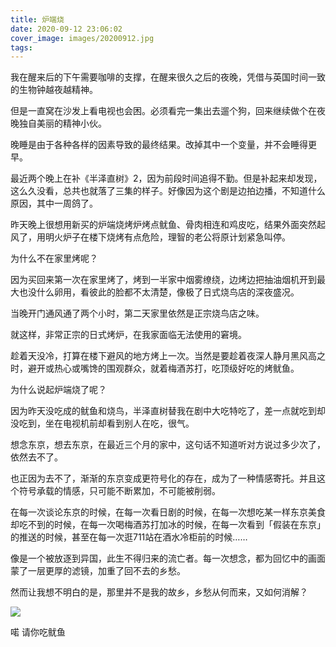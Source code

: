 ```yaml
---
title: 炉端烧
date: 2020-09-12 23:06:02
cover_image: images/20200912.jpg
tags:
---
```

我在醒来后的下午需要咖啡的支撑，在醒来很久之后的夜晚，凭借与英国时间一致的生物钟越夜越精神。

但是一直窝在沙发上看电视也会困。必须看完一集出去遛个狗，回来继续做个在夜晚独自美丽的精神小伙。

晚睡是由于各种各样的因素导致的最终结果。改掉其中一个变量，并不会睡得更早。

最近两个晚上在补《半泽直树》2，因为前段时间追得不勤。但是补起来却发现，这么久没看，总共也就落了三集的样子。好像因为这个剧是边拍边播，不知道什么原因，其中一周鸽了。

昨天晚上很想用新买的炉端烧烤炉烤点鱿鱼、骨肉相连和鸡皮吃，结果外面突然起风了，用明火炉子在楼下烧烤有点危险，理智的老公将原计划紧急叫停。

为什么不在家里烤呢？

因为买回来第一次在家里烤了，烤到一半家中烟雾缭绕，边烤边把抽油烟机开到最大也没什么卵用，看彼此的脸都不太清楚，像极了日式烧鸟店的深夜盛况。

当晚开门通风通了两个小时，第二天家里依然是正宗烧鸟店之味。

就这样，非常正宗的日式烤炉，在我家面临无法使用的窘境。

趁着天没冷，打算在楼下避风的地方烤上一次。当然是要趁着夜深人静月黑风高之时，避开或热心或嘴馋的围观群众，就着梅酒苏打，吃顶级好吃的烤鱿鱼。

为什么说起炉端烧了呢？

因为昨天没吃成的鱿鱼和烧鸟，半泽直树替我在剧中大吃特吃了，差一点就吃到却没吃到，坐在电视机前却看到别人在吃，很气。

想念东京，想去东京，在最近三个月的家中，这句话不知道听对方说过多少次了，依然去不了。

也正因为去不了，渐渐的东京变成更符号化的存在，成为了一种情感寄托。并且这个符号承载的情感，只可能不断累加，不可能被削弱。

在每一次谈论东京的时候，在每一次看日剧的时候，在每一次想吃某一样东京美食却吃不到的时候，在每一次喝梅酒苏打加冰的时候，在每一次看到「假装在东京」的推送的时候，甚至在每一次逛711站在酒水冷柜前的时候……

像是一个被放逐到异国，此生不得归来的流亡者。每一次想念，都为回忆中的画面蒙了一层更厚的滤镜，加重了回不去的乡愁。

然而让我想不明白的是，那里并不是我的故乡，乡愁从何而来，又如何消解？

<image src='/images/20200912.jpg' class='img-fluid' />

喏 请你吃鱿鱼